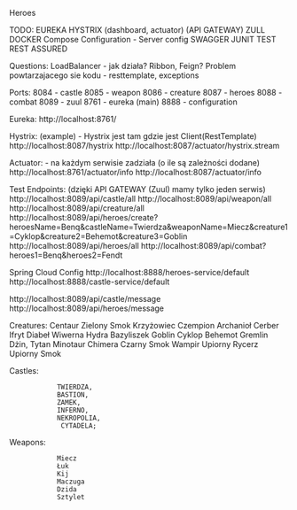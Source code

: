 Heroes

TODO:
EUREKA
HYSTRIX (dashboard, actuator)
(API GATEWAY) ZULL 
DOCKER Compose
Configuration - Server config
SWAGGER
JUNIT TEST
REST ASSURED 

Questions:
LoadBalancer - jak działa?
Ribbon, Feign?
Problem powtarzajacego sie kodu - resttemplate, exceptions

Ports:
8084 - castle
8085 - weapon
8086 - creature
8087 - heroes
8088 - combat
8089 - zuul
8761 - eureka (main)
8888 - configuration

Eureka:
http://localhost:8761/

Hystrix: (example) -  Hystrix jest tam gdzie jest Client(RestTemplate)
http://localhost:8087/hystrix
http://localhost:8087/actuator/hystrix.stream

Actuator: - na każdym serwisie zadziała (o ile są zależności dodane)
http://localhost:8761/actuator/info
http://localhost:8087/actuator/info

Test Endpoints: (dzięki API GATEWAY (Zuul) mamy tylko jeden serwis)
http://localhost:8089/api/castle/all
http://localhost:8089/api/weapon/all
http://localhost:8089/api/creature/all
http://localhost:8089/api/heroes/create?heroesName=Benq&castleName=Twierdza&weaponName=Miecz&creature1=Cyklop&creature2=Behemot&creature3=Goblin 
http://localhost:8089/api/heroes/all
http://localhost:8089/api/combat?heroes1=Benq&heroes2=Fendt

Spring Cloud Config
http://localhost:8888/heroes-service/default
http://localhost:8888/castle-service/default

http://localhost:8089/api/castle/message
http://localhost:8089/api/heroes/message


Creatures:
                Centaur
                Zielony Smok
                Krzyżowiec
                Czempion
                Archanioł
                Cerber
                Ifryt
                Diabeł
                Wiwerna
                Hydra
                Bazyliszek
                Goblin
                Cyklop
                Behemot
                Gremlin
                Dżin,
                Tytan
                Minotaur
                Chimera
                Czarny Smok
                Wampir
                Upiorny Rycerz
                Upiorny Smok
                
                
Castles:

                TWIERDZA,
                BASTION,
                ZAMEK,
                INFERNO,
                NEKROPOLIA,
                 CYTADELA;
    
Weapons:

                Miecz
                Łuk
                Kij
                Maczuga
                Dzida
                Sztylet